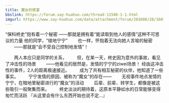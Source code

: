 ```yaml
---
title: 魔女的夜宴
bbslink: https://forum.say-huahuo.com/thread-11508-1-1.html
imgurl: https://www.say-huahuo.com/data/attachment/forum/201608/28/160109ln8yv09vzgkuk97f.jpg
---
```


“保科柊史”抱有着一个秘密
——那就是拥有着“能读取到他人的感情”这种不可思议的力量
他的同学，“绫地宁宁”
　　也一样，怀抱着无法向她人言喻的秘密
　　——那就是“会不受自己控制地发情”！

　　两人本应只是同学的关系，
　　但，在某一天，柊史因为意外的事故，看见了冲击性的场景
　　——他看见的居然是，发情的宁宁的ziwei场景！
经由这冲击性的事件，2人的距离极速接近。
　　成为了共有相互秘密的伙伴，他知道了一些事实。
　　宁宁发情的原因、被称为“魔女”的存在——
　　无视事件地点发情的宁宁，在暗地里秘密进行的“魔女”的活动
　　后辈、前辈、转学生，都像是被这些吸引一般聚集而来。
　　柊史淡淡的期待着，这原本平静如水的日常能够变得匆忙而活跃
『从这里会有什么东西开始也说不定...』<!--more-->
